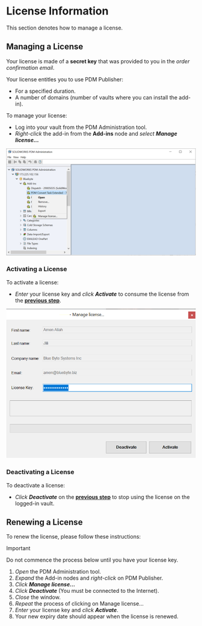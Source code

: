 # License Information

This section denotes how to manage a license.

## Managing a License

Your license is made of a **secret key** that was provided to you in the *order confirmation email*.  

Your license entitles you to use PDM Publisher:

- For a specified duration.
- A number of domains (number of vaults where you can install the add-in).

To manage your license:

- Log into your vault from the PDM Administration tool.
- *Right-click* the add-in from the **Add-ins** node and *select* ***Manage license...***

<p align="center">
  <img src="../images/pdmconverttaskextendedmanagelicense.png" alt="Manage license..." width="800">
</p>

### Activating a License

To activate a license:
- *Enter* your license key and *click* ***Activate*** to consume the license from the **[previous step](#managing-a-license)**.

<p align="center">
  <img src="../images/pdmconverttaskextendedactivatelicense.png" alt="Activate license" width="800">
</p>

### Deactivating a License

To deactivate a license:
- *Click* ***Deactivate*** on the **[previous step](#activating-a-license)** to stop using the license on the logged-in vault.

## Renewing a License

To renew the license, please follow these instructions:

> [!IMPORTANT]
> Do not commence the process below until you have your license key.

1. *Open* the PDM Administration tool.
2. *Expand* the Add-in nodes and *right-click* on PDM Publisher.
3. *Click* ***Manage license…***
4. *Click* ***Deactivate*** (You must be connected to the Internet).
5. *Close* the window.
6. *Repeat* the process of clicking on Manage license…
7. *Enter* your license key and *click* ***Activate***.
8. Your new expiry date should appear when the license is renewed.
